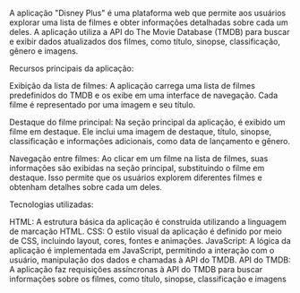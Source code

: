 A aplicação "Disney Plus" é uma plataforma web que permite aos usuários explorar uma lista de filmes e obter informações detalhadas sobre cada um deles. A aplicação utiliza a API do The Movie Database (TMDB) para buscar e exibir dados atualizados dos filmes, como título, sinopse, classificação, gênero e imagens.

Recursos principais da aplicação:

Exibição da lista de filmes: A aplicação carrega uma lista de filmes predefinidos do TMDB e os exibe em uma interface de navegação. Cada filme é representado por uma imagem e seu título.

Destaque do filme principal: Na seção principal da aplicação, é exibido um filme em destaque. Ele inclui uma imagem de destaque, título, sinopse, classificação e informações adicionais, como data de lançamento e gênero.

Navegação entre filmes: Ao clicar em um filme na lista de filmes, suas informações são exibidas na seção principal, substituindo o filme em destaque. Isso permite que os usuários explorem diferentes filmes e obtenham detalhes sobre cada um deles.

Tecnologias utilizadas:

HTML: A estrutura básica da aplicação é construída utilizando a linguagem de marcação HTML.
CSS: O estilo visual da aplicação é definido por meio de CSS, incluindo layout, cores, fontes e animações.
JavaScript: A lógica da aplicação é implementada em JavaScript, permitindo a interação com o usuário, manipulação dos dados e chamadas à API do TMDB.
API do TMDB: A aplicação faz requisições assíncronas à API do TMDB para buscar informações sobre os filmes, como título, sinopse, classificação e imagens

